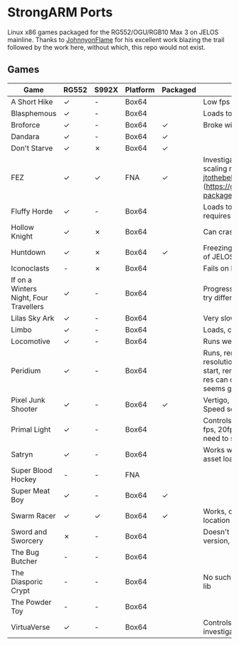 # StrongARM Ports
Linux x86 games packaged for the RG552/OGU/RGB10 Max 3 on JELOS mainline. Thanks to [JohnnyonFlame](https://github.com/JohnnyonFlame) for his excellent work blazing the trail followed by the work here, without which, this repo would not exist.

## Games
| Game                                   | RG552   | S992X    | Platform | Packaged | Notes                                                                                                                                                                           |
|----------------------------------------|---------|----------|----------|----------|---------------------------------------------------------------------------------------------------------------------------------------------------------------------------------|
| A Short Hike                           | &check; | -        | Box64    |          | Low fps 10-20                                                                                                                                                                   |
| Blasphemous                            | &check; | -        | Box64    |          | Loads to title, no input currently                                                                                                                                              |
| Broforce                               | &check; | -        | Box64    | &check;  | Broke with JELOS update                                                                                                                                                         |
| Dandara                                | &check; | -        | Box64    | &check;  |                                                                                                                                                                                 |
| Don't Starve                           | &check; | &cross;  | Box64    | &check;  |                                                                                                                                                                                 |
| FEZ                                    | &check; | &check;  | FNA      | &check;  | Investigate QoL patch for pre set scaling resolutions. Thanks to [jtothebell](https://github.com/jtothebell) for the patch to fix (https://github.com/jtothebell/port-packages) |
| Fluffy Horde                           | &check; | -        | Box64    |          | Loads to colour cycling screen, requires investigation                                                                                                                          |
| Hollow Knight                          | &check; | &cross;  | Box64    |          | Can crash, 15fps                                                                                                                                                                |
| Huntdown                               | &check; | &cross;  | Box64    | &check;  | Freezing on RG552 in latest build of JELOS. Buttons are not correct.                                                                                                            |
| Iconoclasts                            | -       | &cross;  | Box64    |          | Fails on loading a level                                                                                                                                                        |
| If on a Winters Night, Four Travellers | &check; | -        | Box64    |          | Progress bar completes, crashes. try different version                                                                                                                          |
| Lilas Sky Ark                          | &check; | -        | Box64    |          | Very slow, 8fps                                                                                                                                                                 |
| Limbo                                  | &check; | -        | Box64    |          | Loads, crashes at random points                                                                                                                                                 |
| Locomotive                             | &check; | -        | Box64    |          | Runs well, controls assessment                                                                                                                                                  |
| Peridium                               | &check; | -        | Box64    |          | Runs, removal of a lib prevents the resolution selection displaying at start, remove last added. Different res can cause crash, 960x640 seems good.                             |
| Pixel Junk Shooter                     | &check; | -        | Box64    | &check;  | Vertigo, sprites spin all the time. Speed seems good                                                                                                                            |
| Primal Light                           | &check; | -        | Box64    |          | Controls need to be adjusted, low fps, 20fps. Reducing the res to 1x, need to stretch to screen somehow                                                                         |
| Satryn                                 | &check; | -        | Box64    |          | Works well, minor stutter on fresh asset load                                                                                                                                   |
| Super Blood Hockey                     | -       | -        | FNA      |          |                                                                                                                                                                                 |
| Super Meat Boy                         | &check; | -        | Box64    | &check;  |                                                                                                                                                                                 |
| Swarm Racer                            | &check; | &check;  | Box64    | &check;  | Works, on ES too, sort save location                                                                                                                                            |
| Sword and Sworcery                     | &cross; | -        | Box64    |          | Doesn't load, maybe humble version, probably too old                                                                                                                            |
| The Bug Butcher                        | -       | -        | Box64    |          |                                                                                                                                                                                 |
| The Diasporic Crypt                    | -       | -        | Box64    |          | No such file or directory, looks for lib                                                                                                                                        |
| The Powder Toy                         | -       | -        | Box64    |          |                                                                                                                                                                                 |
| VirtuaVerse                            | &check; | -        | Box64    |          | Controls need work and investigation                                                                                                                                            |
